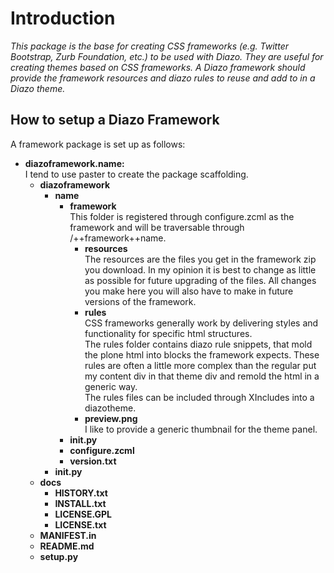 Introduction
============
*This package is the base for creating CSS frameworks (e.g. Twitter
Bootstrap, Zurb Foundation, etc.) to be used with Diazo. They are 
useful for creating themes based on CSS frameworks. A Diazo framework 
should provide the framework resources and diazo rules to reuse and 
add to in a Diazo theme.*

How to setup a Diazo Framework
------------------------------
A framework package is set up as follows:
- **diazoframework.name:**  
  I tend to use paster to create the package scaffolding. 
  - **diazoframework**
    - **name**
      - **framework**  
        This folder is registered through configure.zcml
        as the framework and will be traversable through 
        /++framework++name.
        - **resources**  
          The resources are the files you get in the framework
          zip you download. In my opinion it is best to change
          as little as possible for future upgrading of 
          the files. All changes you make here you will also 
          have to make in future versions of the framework.
        - **rules**  
          CSS frameworks generally work by delivering styles
          and functionality for specific html structures.  
          The rules folder contains diazo rule snippets, that 
          mold the plone html into blocks the framework 
          expects. These rules are often a little more complex
          than the regular put my content div in that theme div
          and remold the html in a generic way.  
          The rules files can be included through XIncludes 
          into a diazotheme.
        - **preview.png**  
          I like to provide a generic thumbnail for the theme
          panel.
      - **__init__.py**
      - **configure.zcml**
      - **version.txt**
    - **__init__.py**
  - **docs**
    - **HISTORY.txt**
    - **INSTALL.txt**
    - **LICENSE.GPL**
    - **LICENSE.txt**
  - **MANIFEST.in**
  - **README.md**
  - **setup.py**
